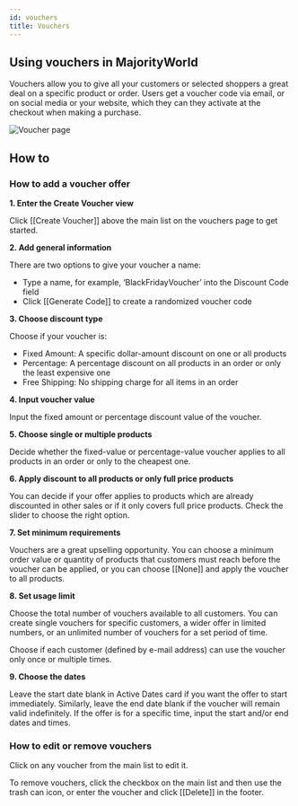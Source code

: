 ```yaml
---
id: vouchers
title: Vouchers
---
```

## Using vouchers in MajorityWorld

Vouchers allow you to give all your customers or selected shoppers a great deal on a specific product or order. Users get a voucher code via email, or on social media or your website, which they can they activate at the checkout when making a purchase.

![Voucher page](assets/dashboard-discounts/vouchers1.JPG)

## How to

### How to add a voucher offer

**1. Enter the Create Voucher view**

Click [[Create&nbsp;Voucher]] above the main list on the vouchers page to get started.

**2. Add general information**

There are two options to give your voucher a name:

- Type a name, for example, ‘BlackFridayVoucher’ into the Discount Code field
- Click [[Generate&nbsp;Code]] to create a randomized voucher code 

**3. Choose discount type**

Choose if your voucher is:

- Fixed Amount: A specific dollar-amount discount on one or all products
- Percentage: A percentage discount on all products in an order or only the least expensive one
- Free Shipping: No shipping charge for all items in an order

**4. Input voucher value**

Input the fixed amount or percentage discount value of the voucher.

**5. Choose single or multiple products**

Decide whether the fixed-value or percentage-value voucher applies to all products in an order or only to the cheapest one.

**6. Apply discount to all products or only full price products**

You can decide if your offer applies to products which are already discounted in other sales or if it only covers full price products. Check the slider to choose the right option. 

**7. Set minimum requirements**

Vouchers are a great upselling opportunity. You can choose a minimum order value or quantity of products that customers must reach before the voucher can be applied, or you can choose [[None]] and apply the voucher to all products.

**8. Set usage limit**

Choose the total number of vouchers available to all customers. You can create single vouchers for specific customers, a wider offer in limited numbers, or an unlimited number of vouchers for a set period of time.

Choose if each customer (defined by e-mail address) can use the voucher only once or multiple times.

**9. Choose the dates**

Leave the start date blank in Active Dates card if you want the offer to start immediately. Similarly, leave the end date blank if the voucher will remain valid indefinitely. If the offer is for a specific time, input the start and/or end dates and times.


### How to edit or remove vouchers

Click on any voucher from the main list to edit it. 

To remove vouchers, click the checkbox on the main list and then use the trash can icon, or enter the voucher and click [[Delete]] in the footer.
